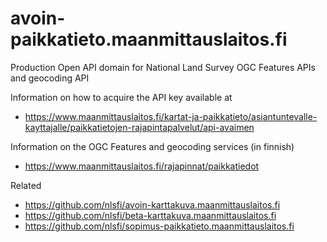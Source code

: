 
# avoin-paikkatieto.maanmittauslaitos.fi

Production Open API domain for National Land Survey OGC Features APIs and geocoding API

Information on how to acquire the API key available at
- <https://www.maanmittauslaitos.fi/kartat-ja-paikkatieto/asiantuntevalle-kayttajalle/paikkatietojen-rajapintapalvelut/api-avaimen> 

Information on the OGC Features and geocoding services (in finnish)
- <https://www.maanmittauslaitos.fi/rajapinnat/paikkatiedot>

Related

- <https://github.com/nlsfi/avoin-karttakuva.maanmittauslaitos.fi>
- <https://github.com/nlsfi/beta-karttakuva.maanmittauslaitos.fi>
- <https://github.com/nlsfi/sopimus-paikkatieto.maanmittauslaitos.fi>

